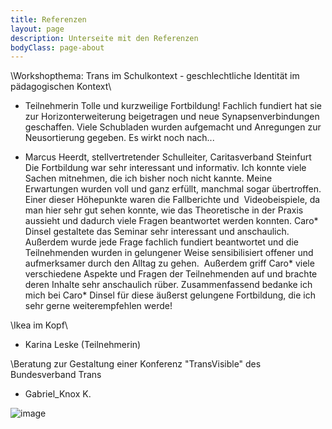 ```yaml
---
title: Referenzen
layout: page
description: Unterseite mit den Referenzen
bodyClass: page-about
---
```

\Workshopthema: Trans im Schulkontext - geschlechtliche Identität im pädagogischen Kontext\


 - Teilnehmerin
Tolle und kurzweilige Fortbildung!
Fachlich fundiert hat sie zur Horizonterweiterung beigetragen und
neue Synapsenverbindungen geschaffen. Viele Schubladen wurden
aufgemacht und Anregungen zur Neusortierung gegeben. Es wirkt noch nach...

- Marcus Heerdt, stellvertretender Schulleiter, Caritasverband Steinfurt
Die Fortbildung war sehr interessant und informativ. Ich konnte viele Sachen mitnehmen, die ich bisher noch nicht kannte. Meine Erwartungen wurden voll und ganz erfüllt, manchmal sogar übertroffen.
Einer dieser Höhepunkte waren die Fallberichte und  Videobeispiele, da man hier sehr gut sehen konnte, wie das Theoretische in der Praxis aussieht und dadurch viele Fragen beantwortet werden konnten. Caro* Dinsel gestaltete das Seminar sehr interessant und anschaulich. Außerdem wurde jede Frage fachlich fundiert beantwortet und die Teilnehmenden wurden in gelungener Weise sensibilisiert offener und aufmerksamer durch den Alltag zu gehen.  Außerdem griff Caro* viele verschiedene Aspekte und Fragen der Teilnehmenden auf und brachte deren Inhalte sehr anschaulich rüber. Zusammenfassend bedanke ich mich bei Caro* Dinsel für diese äußerst gelungene Fortbildung, die ich sehr gerne weiterempfehlen werde!


\Ikea im Kopf\

- Karina Leske (Teilnehmerin)


\Beratung zur Gestaltung einer Konferenz "TransVisible" des Bundesverband Trans

- Gabriel_Knox K.

![image](https://user-images.githubusercontent.com/95311108/152171703-a82069f0-678c-4fb8-82df-c8f0474fd368.png)



